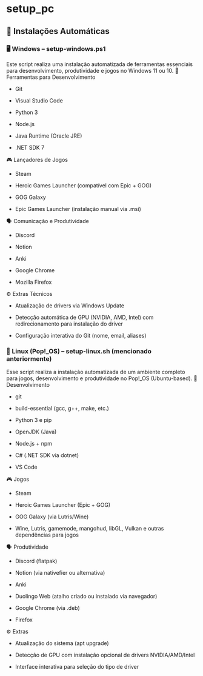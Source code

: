 # setup_pc

## 🧰 Instalações Automáticas
### 🖥️ Windows – setup-windows.ps1

Este script realiza uma instalação automatizada de ferramentas essenciais para desenvolvimento, produtividade e jogos no Windows 11 ou 10.
🔧 Ferramentas para Desenvolvimento

- Git

- Visual Studio Code

- Python 3

- Node.js

- Java Runtime (Oracle JRE)

- .NET SDK 7

🎮 Lançadores de Jogos

- Steam

- Heroic Games Launcher (compatível com Epic + GOG)

- GOG Galaxy

- Epic Games Launcher (instalação manual via .msi)

🗣️ Comunicação e Produtividade

- Discord

- Notion

- Anki

- Google Chrome

- Mozilla Firefox

⚙️ Extras Técnicos

- Atualização de drivers via Windows Update

- Detecção automática de GPU (NVIDIA, AMD, Intel) com redirecionamento para instalação do driver

- Configuração interativa do Git (nome, email, aliases)

### 🐧 Linux (Pop!_OS) – setup-linux.sh (mencionado anteriormente)

Esse script realiza a instalação automatizada de um ambiente completo para jogos, desenvolvimento e produtividade no Pop!_OS (Ubuntu-based).
🔧 Desenvolvimento

- git

- build-essential (gcc, g++, make, etc.)

- Python 3 e pip

- OpenJDK (Java)

- Node.js + npm

- C# (.NET SDK via dotnet)

- VS Code

🎮 Jogos

- Steam

- Heroic Games Launcher (Epic + GOG)

- GOG Galaxy (via Lutris/Wine)

- Wine, Lutris, gamemode, mangohud, libGL, Vulkan e outras dependências para jogos

🗣️ Produtividade

- Discord (flatpak)

- Notion (via nativefier ou alternativa)

- Anki

- Duolingo Web (atalho criado ou instalado via navegador)

- Google Chrome (via .deb)

- Firefox

⚙️ Extras

- Atualização do sistema (apt upgrade)

- Detecção de GPU com instalação opcional de drivers NVIDIA/AMD/Intel

- Interface interativa para seleção do tipo de driver
